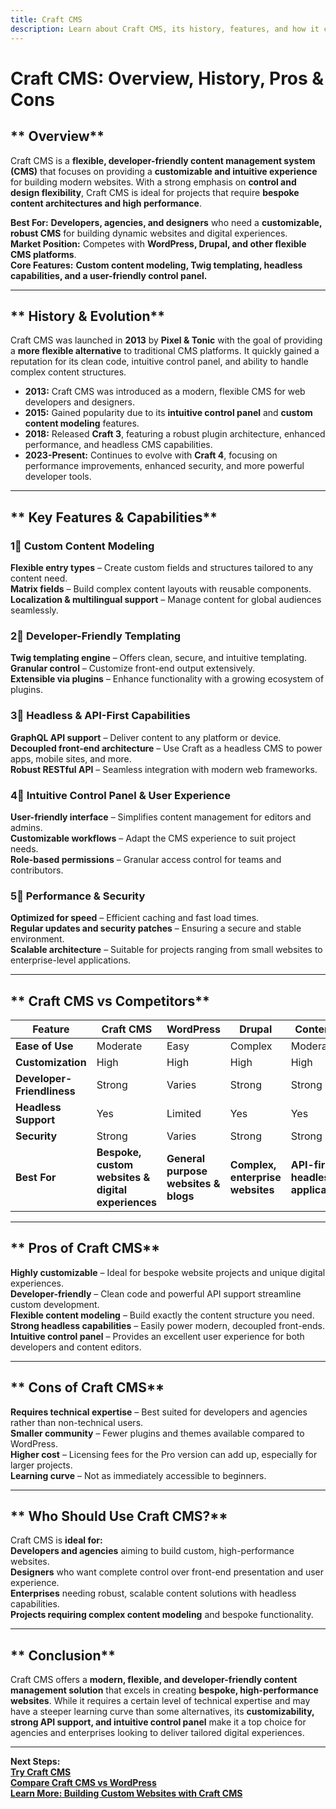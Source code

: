 ```yaml
---
title: Craft CMS  
description: Learn about Craft CMS, its history, features, and how it compares to other CMS platforms.
---
```


# **Craft CMS: Overview, History, Pros & Cons**

## ** Overview**  
Craft CMS is a **flexible, developer-friendly content management system (CMS)** that focuses on providing a **customizable and intuitive experience** for building modern websites. With a strong emphasis on **control and design flexibility**, Craft CMS is ideal for projects that require **bespoke content architectures and high performance**.

 **Best For:** **Developers, agencies, and designers** who need a **customizable, robust CMS** for building dynamic websites and digital experiences.  
 **Market Position:** Competes with **WordPress, Drupal, and other flexible CMS platforms**.  
 **Core Features:** **Custom content modeling, Twig templating, headless capabilities, and a user-friendly control panel.**

---

## ** History & Evolution**  
Craft CMS was launched in **2013** by **Pixel & Tonic** with the goal of providing a **more flexible alternative** to traditional CMS platforms. It quickly gained a reputation for its clean code, intuitive control panel, and ability to handle complex content structures.

- **2013:** Craft CMS was introduced as a modern, flexible CMS for web developers and designers.
- **2015:** Gained popularity due to its **intuitive control panel** and **custom content modeling** features.
- **2018:** Released **Craft 3**, featuring a robust plugin architecture, enhanced performance, and headless CMS capabilities.
- **2023-Present:** Continues to evolve with **Craft 4**, focusing on performance improvements, enhanced security, and more powerful developer tools.

---

## ** Key Features & Capabilities**

### **1⃣ Custom Content Modeling**  
 **Flexible entry types** – Create custom fields and structures tailored to any content need.  
 **Matrix fields** – Build complex content layouts with reusable components.  
 **Localization & multilingual support** – Manage content for global audiences seamlessly.

### **2⃣ Developer-Friendly Templating**  
 **Twig templating engine** – Offers clean, secure, and intuitive templating.  
 **Granular control** – Customize front-end output extensively.  
 **Extensible via plugins** – Enhance functionality with a growing ecosystem of plugins.

### **3⃣ Headless & API-First Capabilities**  
 **GraphQL API support** – Deliver content to any platform or device.  
 **Decoupled front-end architecture** – Use Craft as a headless CMS to power apps, mobile sites, and more.  
 **Robust RESTful API** – Seamless integration with modern web frameworks.

### **4⃣ Intuitive Control Panel & User Experience**  
 **User-friendly interface** – Simplifies content management for editors and admins.  
 **Customizable workflows** – Adapt the CMS experience to suit project needs.  
 **Role-based permissions** – Granular access control for teams and contributors.

### **5⃣ Performance & Security**  
 **Optimized for speed** – Efficient caching and fast load times.  
 **Regular updates and security patches** – Ensuring a secure and stable environment.  
 **Scalable architecture** – Suitable for projects ranging from small websites to enterprise-level applications.

---

## ** Craft CMS vs Competitors**

| Feature                   | Craft CMS               | WordPress             | Drupal                | Contentful            | Statamic             |
|---------------------------|-------------------------|-----------------------|-----------------------|-----------------------|----------------------|
| **Ease of Use**           |  Moderate             |  Easy               |  Complex             |  Moderate           |  Easy              |
| **Customization**         |  High                 |  High               |  High               |  High               |  High              |
| **Developer-Friendliness**|  Strong               |  Varies             |  Strong             |  Strong             |  Strong            |
| **Headless Support**      |  Yes                  |  Limited            |  Yes                |  Yes                |  Yes               |
| **Security**              |  Strong               |  Varies             |  Strong             |  Strong             |  Strong            |
| **Best For**              | **Bespoke, custom websites & digital experiences** | **General purpose websites & blogs** | **Complex, enterprise websites** | **API-first, headless applications** | **Modern, flat-file CMS solutions** |

---

## ** Pros of Craft CMS**  
 **Highly customizable** – Ideal for bespoke website projects and unique digital experiences.  
 **Developer-friendly** – Clean code and powerful API support streamline custom development.  
 **Flexible content modeling** – Build exactly the content structure you need.  
 **Strong headless capabilities** – Easily power modern, decoupled front-ends.  
 **Intuitive control panel** – Provides an excellent user experience for both developers and content editors.

---

## ** Cons of Craft CMS**  
 **Requires technical expertise** – Best suited for developers and agencies rather than non-technical users.  
 **Smaller community** – Fewer plugins and themes available compared to WordPress.  
 **Higher cost** – Licensing fees for the Pro version can add up, especially for larger projects.  
 **Learning curve** – Not as immediately accessible to beginners.

---

## ** Who Should Use Craft CMS?**  
Craft CMS is **ideal for:**  
 **Developers and agencies** aiming to build custom, high-performance websites.  
 **Designers** who want complete control over front-end presentation and user experience.  
 **Enterprises** needing robust, scalable content solutions with headless capabilities.  
 **Projects requiring complex content modeling** and bespoke functionality.

---

## ** Conclusion**  
Craft CMS offers a **modern, flexible, and developer-friendly content management solution** that excels in creating **bespoke, high-performance websites**. While it requires a certain level of technical expertise and may have a steeper learning curve than some alternatives, its **customizability, strong API support, and intuitive control panel** make it a top choice for agencies and enterprises looking to deliver tailored digital experiences.

---

 **Next Steps:**  
 **[Try Craft CMS](https://craftcms.com/)**  
 **[Compare Craft CMS vs WordPress](#)**  
 **[Learn More: Building Custom Websites with Craft CMS](#)**
